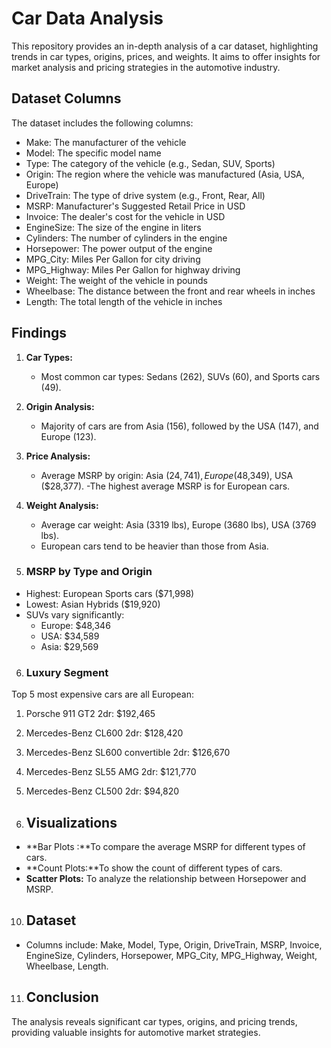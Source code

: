 # Car Data Analysis

This repository provides an in-depth analysis of a car dataset, highlighting trends in car types, origins, prices, and weights. It aims to offer insights for market analysis and pricing strategies in the automotive industry.

## Dataset Columns

The dataset includes the following columns:

- Make: The manufacturer of the vehicle
- Model: The specific model name
- Type: The category of the vehicle (e.g., Sedan, SUV, Sports)
- Origin: The region where the vehicle was manufactured (Asia, USA, Europe)
- DriveTrain: The type of drive system (e.g., Front, Rear, All)
- MSRP: Manufacturer's Suggested Retail Price in USD
- Invoice: The dealer's cost for the vehicle in USD
- EngineSize: The size of the engine in liters
- Cylinders: The number of cylinders in the engine
- Horsepower: The power output of the engine
- MPG_City: Miles Per Gallon for city driving
- MPG_Highway: Miles Per Gallon for highway driving
- Weight: The weight of the vehicle in pounds
- Wheelbase: The distance between the front and rear wheels in inches
- Length: The total length of the vehicle in inches

## Findings

1. **Car Types:**
   - Most common car types: Sedans (262), SUVs (60), and Sports cars (49).

2. **Origin Analysis:**
   - Majority of cars are from Asia (156), followed by the USA (147), and Europe (123).

3. **Price Analysis:**
   - Average MSRP by origin: Asia ($24,741), Europe ($48,349), USA ($28,377).
   -The highest average MSRP is for European cars.

4. **Weight Analysis:**
   - Average car weight: Asia (3319 lbs), Europe (3680 lbs), USA (3769 lbs).
   - European cars tend to be heavier than those from Asia.
  
5. ### MSRP by Type and Origin
- Highest: European Sports cars ($71,998)
- Lowest: Asian Hybrids ($19,920)
- SUVs vary significantly:
  - Europe: $48,346
  - USA: $34,589
  - Asia: $29,569

6. ### Luxury Segment
Top 5 most expensive cars are all European:
1. Porsche 911 GT2 2dr: $192,465
2. Mercedes-Benz CL600 2dr: $128,420
3. Mercedes-Benz SL600 convertible 2dr: $126,670
4. Mercedes-Benz SL55 AMG 2dr: $121,770
5. Mercedes-Benz CL500 2dr: $94,820



9. ## Visualizations

- **Bar Plots :**To compare the average MSRP for different types of cars.
- **Count Plots:**To show the count of different types of cars.
- **Scatter Plots:** To analyze the relationship between Horsepower and MSRP.

10. ## Dataset

- Columns include: Make, Model, Type, Origin, DriveTrain, MSRP, Invoice, EngineSize, Cylinders, Horsepower, MPG_City, MPG_Highway, Weight, Wheelbase, Length.

11. ## Conclusion

The analysis reveals significant car types, origins, and pricing trends, providing valuable insights for automotive market strategies.

